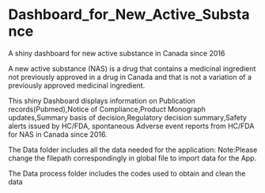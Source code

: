 # Dashboard_for_New_Active_Substance
A shiny dashboard for new active substance in Canada since 2016

A new active substance (NAS) is a drug that contains a medicinal ingredient not previously approved in a drug in Canada and that is not a variation of a previously approved medicinal ingredient. 

This shiny Dashboard displays information on Publication records(Pubmed),Notice of Compliance,Product Monograph updates,Summary basis of decision,Regulatory decision summary,Safety alerts issued by HC/FDA, spontaneous Adverse event reports from HC/FDA for NAS in Canada since 2016.

The Data folder includes all the data needed for the application:
Note:Please change the filepath correspondingly in global file to import data for the App.

The Data process folder includes the codes used to obtain and clean the data
